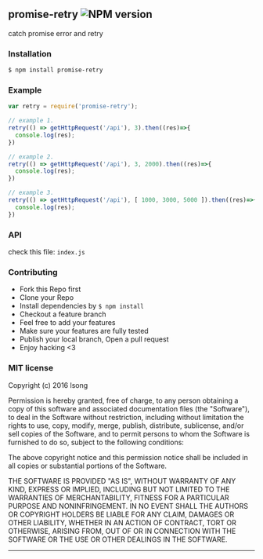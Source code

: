 ## promise-retry ![NPM version](https://img.shields.io/npm/v/promise-retry.svg?style=flat)

catch promise error and retry

### Installation
```bash
$ npm install promise-retry
```

### Example
```js
var retry = require('promise-retry');

// example 1.
retry(() => getHttpRequest('/api'), 3).then((res)=>{
  console.log(res);
})

// example 2.
retry(() => getHttpRequest('/api'), 3, 2000).then((res)=>{
  console.log(res);
})

// example 3.
retry(() => getHttpRequest('/api'), [ 1000, 3000, 5000 ]).then((res)=>{
  console.log(res);
})

```

### API
check this file: `index.js`

### Contributing
- Fork this Repo first
- Clone your Repo
- Install dependencies by `$ npm install`
- Checkout a feature branch
- Feel free to add your features
- Make sure your features are fully tested
- Publish your local branch, Open a pull request
- Enjoy hacking <3

### MIT license
Copyright (c) 2016 lsong

Permission is hereby granted, free of charge, to any person obtaining a copy
of this software and associated documentation files (the &quot;Software&quot;), to deal
in the Software without restriction, including without limitation the rights
to use, copy, modify, merge, publish, distribute, sublicense, and/or sell
copies of the Software, and to permit persons to whom the Software is
furnished to do so, subject to the following conditions:

The above copyright notice and this permission notice shall be included in
all copies or substantial portions of the Software.

THE SOFTWARE IS PROVIDED &quot;AS IS&quot;, WITHOUT WARRANTY OF ANY KIND, EXPRESS OR
IMPLIED, INCLUDING BUT NOT LIMITED TO THE WARRANTIES OF MERCHANTABILITY,
FITNESS FOR A PARTICULAR PURPOSE AND NONINFRINGEMENT. IN NO EVENT SHALL THE
AUTHORS OR COPYRIGHT HOLDERS BE LIABLE FOR ANY CLAIM, DAMAGES OR OTHER
LIABILITY, WHETHER IN AN ACTION OF CONTRACT, TORT OR OTHERWISE, ARISING FROM,
OUT OF OR IN CONNECTION WITH THE SOFTWARE OR THE USE OR OTHER DEALINGS IN
THE SOFTWARE.

---
